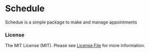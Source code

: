 # Schedule
Schedue is a simple package to make and manage appointments

### License
The MIT License (MIT). Please see [License File](LICENSE) for more information.
